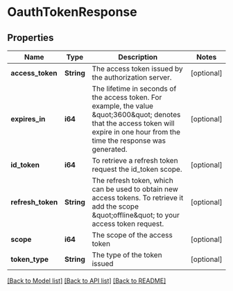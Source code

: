 # OauthTokenResponse

## Properties
Name | Type | Description | Notes
------------ | ------------- | ------------- | -------------
**access_token** | **String** | The access token issued by the authorization server. | [optional] 
**expires_in** | **i64** | The lifetime in seconds of the access token.  For example, the value \&quot;3600\&quot; denotes that the access token will expire in one hour from the time the response was generated. | [optional] 
**id_token** | **i64** | To retrieve a refresh token request the id_token scope. | [optional] 
**refresh_token** | **String** | The refresh token, which can be used to obtain new access tokens. To retrieve it add the scope \&quot;offline\&quot; to your access token request. | [optional] 
**scope** | **i64** | The scope of the access token | [optional] 
**token_type** | **String** | The type of the token issued | [optional] 

[[Back to Model list]](../README.md#documentation-for-models) [[Back to API list]](../README.md#documentation-for-api-endpoints) [[Back to README]](../README.md)


